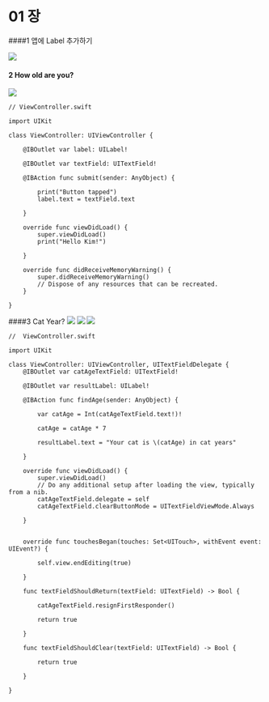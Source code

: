 # 01 장

####1 앱에 Label 추가하기

![](1_1.png)

 
#### 2 How old are you? 

![](2_1.png)

    // ViewController.swift
    
    import UIKit
    
    class ViewController: UIViewController {
        
        @IBOutlet var label: UILabel!
        
        @IBOutlet var textField: UITextField!
    
        @IBAction func submit(sender: AnyObject) {
            
            print("Button tapped")
            label.text = textField.text
            
        }
        
        override func viewDidLoad() {
            super.viewDidLoad()
            print("Hello Kim!")
            
        }
    
        override func didReceiveMemoryWarning() {
            super.didReceiveMemoryWarning()
            // Dispose of any resources that can be recreated.
        }
    
    }


####3 Cat Year?
![](cat_year_1_1.png)
![](cat_year_2_1.png)
![](cat_year_3_1.png)

    //  ViewController.swift
    
    import UIKit
    
    class ViewController: UIViewController, UITextFieldDelegate {
        @IBOutlet var catAgeTextField: UITextField!
        
        @IBOutlet var resultLabel: UILabel!
        
        @IBAction func findAge(sender: AnyObject) { 
            
            var catAge = Int(catAgeTextField.text!)!
        
            catAge = catAge * 7
            
            resultLabel.text = "Your cat is \(catAge) in cat years"
            
        }
        
        override func viewDidLoad() {
            super.viewDidLoad()
            // Do any additional setup after loading the view, typically from a nib.
            catAgeTextField.delegate = self
            catAgeTextField.clearButtonMode = UITextFieldViewMode.Always
            
        }
    
        
        override func touchesBegan(touches: Set<UITouch>, withEvent event: UIEvent?) {
            
            self.view.endEditing(true)
            
        }
        
        func textFieldShouldReturn(textField: UITextField) -> Bool {
            
            catAgeTextField.resignFirstResponder()
            
            return true
            
        }
        
        func textFieldShouldClear(textField: UITextField) -> Bool {
            
            return true
            
        }
    
    }






